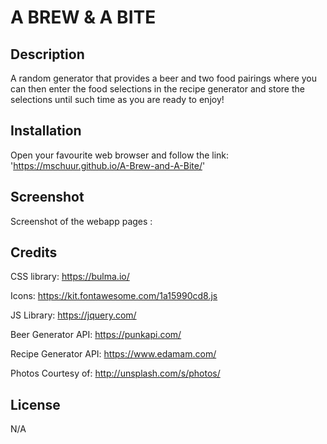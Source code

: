 # A BREW & A BITE

## Description

A random generator that provides a beer and two food pairings where you can then enter the food selections in the recipe generator and store the selections until such time as you are ready to enjoy!


## Installation

Open your favourite web browser and follow the link: 'https://mschuur.github.io/A-Brew-and-A-Bite/'

## Screenshot

Screenshot of the webapp pages :



## Credits

CSS library: https://bulma.io/

Icons: https://kit.fontawesome.com/1a15990cd8.js

JS Library: https://jquery.com/

Beer Generator API: https://punkapi.com/

Recipe Generator API: https://www.edamam.com/

Photos Courtesy of: http://unsplash.com/s/photos/


## License

N/A

